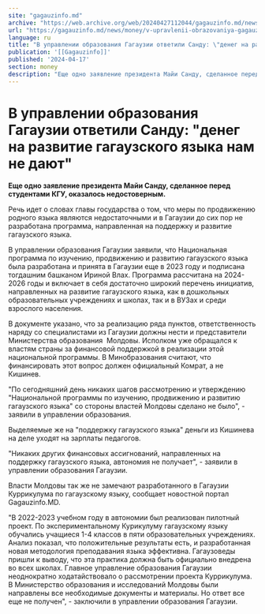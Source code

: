 ```yaml
---
site: "gagauzinfo.md"
archive: "https://web.archive.org/web/20240427112044/gagauzinfo.md/news/money/v-upravlenii-obrazovaniya-gagauzii-otvetili-sandu-deneg-na-razvitie-gagauzskogo-yazika-nam-ne-dayut"
url: "https://gagauzinfo.md/news/money/v-upravlenii-obrazovaniya-gagauzii-otvetili-sandu-deneg-na-razvitie-gagauzskogo-yazika-nam-ne-dayut"
language: ru
title: "В управлении образования Гагаузии ответили Санду: \"денег на развитие гагаузского языка нам не дают\""
publication: '[[Gagauzinfo]]'
published: '2024-04-17'
section: money
description: "Еще одно заявление президента Майи Санду, сделанное перед студентами КГУ, оказалось недостоверным."
---
```


# В управлении образования Гагаузии ответили Санду: "денег на развитие гагаузского языка нам не дают"

**Еще одно заявление президента Майи Санду, сделанное перед студентами КГУ, оказалось недостоверным.**

Речь идет о словах главы государства о том, что меры по продвижению родного языка являются недостаточными и в Гагаузии до сих пор не разработана программа, направленная на поддержку и развитие гагаузского языка.

В управлении образования Гагаузии заявили, что Национальная программа по изучению, продвижению и развитию гагаузского языка была разработана и принята в Гагаузии еще в 2023 году и подписана тогдашним башканом Ириной Влах. Программа рассчитана на 2024-2026 годы и включает в себя достаточно широкий перечень инициатив, направленных на развитие гагаузского языка, как в дошкольных образовательных учреждениях и школах, так и в ВУЗах и среди взрослого населения.

В документе указано, что за реализацию ряда пунктов, ответственность наряду со специалистами из Гагаузии должны нести и представители Министерства образования  Молдовы. Исполком уже обращался к властям страны за финансовой поддержкой в реализации этой национальной программы. В Минобразования считают, что финансировать этот вопрос должен официальный Комрат, а не Кишинев.

"По сегодняшний день никаких шагов рассмотрению и утверждению "Национальной программы по изучению, продвижению и развитию гагаузского языка" со стороны властей Молдовы сделано не было", - заявили в управлении образования.

Выделяемые же на "поддержку гагаузского языка" деньги из Кишинева на деле уходят на зарплаты педагогов.

"Никаких других финансовых ассигнований, направленных на поддержку гагаузского языка, автономия не получает", - заявили в управлении образования Гагаузии.

Власти Молдовы так же не замечают разработанного в Гагаузии Куррикулума по гагаузскому языку, сообщает новостной портал Gagauzinfo.MD.

"В 2022-2023 учебном году в автономии был реализован пилотный проект. По экспериментальному Курикулуму гагаузскому языку обучались учащиеся 1-4 классов в пяти образовательных учреждениях. Анализ показал, что положительные результаты есть, и разработанная новая методология преподавания языка эффективна. Гагаузоведы пришли к выводу, что эта практика должна быть официально внедрена во всех школах. Главное управление образования Гагаузии неоднократно ходатайствовало о рассмотрении проекта Куррикулума. В Министерство образования и исследований Молдовы были направлены все необходимые документы и материалы. Но ответ все еще не получен", - заключили в управлении образования Гагаузии.